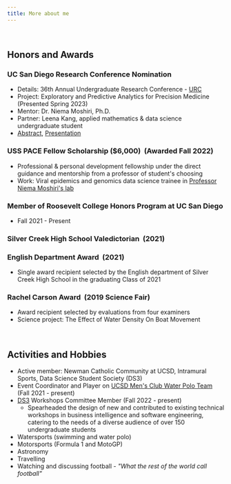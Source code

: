 ```yaml
---
title: More about me
---
```


<br>

## Honors and Awards

### <strong>UC San Diego Research Conference Nomination</strong> &nbsp;

- Details: 36th Annual Undergraduate Research Conference - [URC](https://ugresearch.ucsd.edu/conferences/urc/index.html)
- Project: Exploratory and Predictive Analytics for Precision Medicine (Presented Spring 2023)
- Mentor: Dr. Niema Moshiri, Ph.D.
- Partner: Leena Kang, applied mathematics & data science undergraduate student
- [Abstract](https://docs.google.com/document/d/16UkCG_ptWlpY3uPCGznbqmvEvIEiK-RRCa2PS1CQOdI/edit?usp=sharing), [Presentation](https://docs.google.com/presentation/d/1aqVowjzhOdr6CZl97x-Wt2LKBY4JZqP8AvenDN7Zxuw/edit?usp=sharing)

### <strong>USS PACE Fellow Scholarship ($6,000)</strong> &nbsp;(Awarded Fall 2022)

- Professional & personal development fellowship under the direct guidance and mentorship from a professor of student's choosing
- Work: Viral epidemics and genomics data science trainee in [Professor Niema Moshiri's lab](https://niema.net/)

### <strong>Member of Roosevelt College Honors Program at UC San Diego</strong>

- Fall 2021 - Present

### <strong>Silver Creek High School Valedictorian</strong> &nbsp;(2021)

### <strong>English Department Award</strong> &nbsp;(2021)

- Single award recipient selected by the English department of Silver Creek High School in the graduating Class of 2021

### <strong>Rachel Carson Award</strong> &nbsp;(2019 Science Fair) 

- Award recipient selected by evaluations from four examiners
- Science project: The Effect of Water Density On Boat Movement

<br>

## Activities and Hobbies

- Active member: Newman Catholic Community at UCSD, Intramural Sports, Data Science Student Society (DS3)
- Event Coordinator and Player on [UCSD Men's Club Water Polo Team](https://recreation.ucsd.edu/competitive-sports/m-water-polo/) (Fall 2021 - present)
- [DS3](https://www.ds3ucsd.com/) Workshops Committee Member (Fall 2022 - present)
    - Spearheaded the design of new and contributed to existing technical workshops in business intelligence and software engineering, catering to the needs of a diverse audience of over 150 undergraduate students
- Watersports (swimming and water polo)
- Motorsports (Formula 1 and MotoGP)
- Astronomy
- Travelling
- Watching and discussing football <em>- "What the rest of the world call football"</em>
